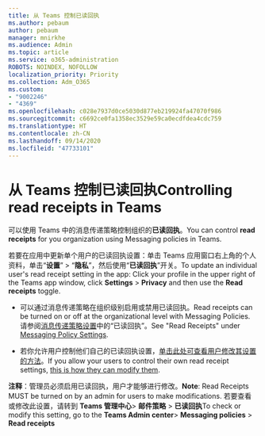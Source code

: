 ```yaml
---
title: 从 Teams 控制已读回执
ms.author: pebaum
author: pebaum
manager: mnirkhe
ms.audience: Admin
ms.topic: article
ms.service: o365-administration
ROBOTS: NOINDEX, NOFOLLOW
localization_priority: Priority
ms.collection: Adm_O365
ms.custom:
- "9002246"
- "4369"
ms.openlocfilehash: c028e7937d0ce5030d877eb219924fa47070f986
ms.sourcegitcommit: c6692ce0fa1358ec3529e59ca0ecdfdea4cdc759
ms.translationtype: HT
ms.contentlocale: zh-CN
ms.lasthandoff: 09/14/2020
ms.locfileid: "47733101"
---
```

# <a name="controlling-read-receipts-in-teams"></a><span data-ttu-id="76647-102">从 Teams 控制已读回执</span><span class="sxs-lookup"><span data-stu-id="76647-102">Controlling read receipts in Teams</span></span>

<span data-ttu-id="76647-103">可以使用 Teams 中的消息传递策略控制组织的**已读回执**。</span><span class="sxs-lookup"><span data-stu-id="76647-103">You can control **read receipts** for you organization using Messaging policies in Teams.</span></span>

<span data-ttu-id="76647-104">若要在应用中更新单个用户的已读回执设置：单击 Teams 应用窗口右上角的个人资料，单击“**设置**” > “**隐私**”，然后使用“**已读回执**”开关。</span><span class="sxs-lookup"><span data-stu-id="76647-104">To update an individual user's read receipt setting in the app: Click your profile in the upper right of the Teams app window, click **Settings** > **Privacy** and then use the **Read receipts** toggle.</span></span>

- <span data-ttu-id="76647-105">可以通过消息传递策略在组织级别启用或禁用已读回执。</span><span class="sxs-lookup"><span data-stu-id="76647-105">Read receipts can be turned on or off at the organizational level with Messaging Policies.</span></span> <span data-ttu-id="76647-106">请参阅[消息传递策略设置](https://docs.microsoft.com/microsoftteams/messaging-policies-in-teams#messaging-policy-settings)中的“已读回执”。</span><span class="sxs-lookup"><span data-stu-id="76647-106">See "Read Receipts" under [Messaging Policy Settings](https://docs.microsoft.com/microsoftteams/messaging-policies-in-teams#messaging-policy-settings).</span></span>

- <span data-ttu-id="76647-107">若你允许用户控制他们自己的已读回执设置，[单击此处可查看用户修改其设置的方法](https://docs.microsoft.com/microsoftteams/messaging-policies-in-teams#messaging-policy-settings)。</span><span class="sxs-lookup"><span data-stu-id="76647-107">If you allow your users to control their own read receipt settings, [this is how they can modify them](https://docs.microsoft.com/microsoftteams/messaging-policies-in-teams#messaging-policy-settings).</span></span> 

<span data-ttu-id="76647-108">**注释**：管理员必须启用已读回执，用户才能够进行修改。</span><span class="sxs-lookup"><span data-stu-id="76647-108">**Note**: Read Receipts MUST be turned on by an admin for users to make modifications.</span></span> <span data-ttu-id="76647-109">若要查看或修改此设置，请转到 **Teams 管理中心**> **邮件策略** > **已读回执**</span><span class="sxs-lookup"><span data-stu-id="76647-109">To check or modify this setting, go to the **Teams Admin center**> **Messaging policies** > **Read receipts**</span></span>
